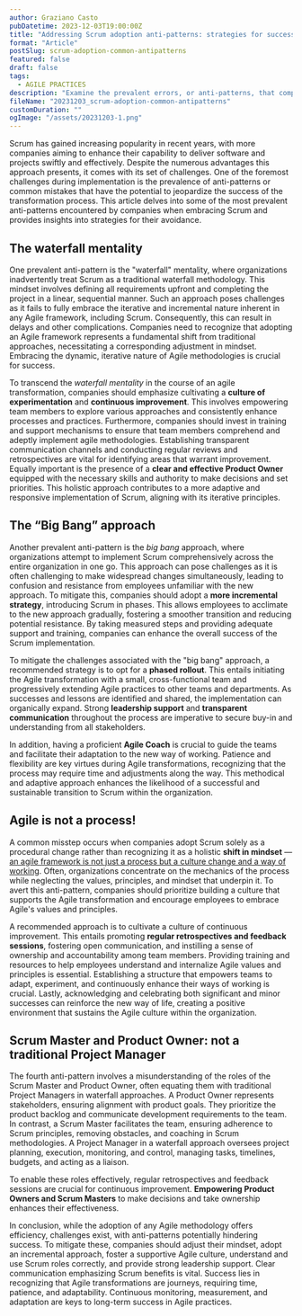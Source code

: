 ```yaml
---
author: Graziano Casto
pubDatetime: 2023-12-03T19:00:00Z
title: "Addressing Scrum adoption anti-patterns: strategies for success"
format: "Article"
postSlug: scrum-adoption-common-antipatterns
featured: false
draft: false
tags:
  - AGILE PRACTICES
description: "Examine the prevalent errors, or anti-patterns, that companies often face during the implementation of Scrum and provide suggestions to mitigate them."
fileName: "20231203_scrum-adoption-common-antipatterns"
customDuration: ""
ogImage: "/assets/20231203-1.png"
---
```


Scrum has gained increasing popularity in recent years, with more companies aiming to enhance their capability to deliver software and projects swiftly and effectively. Despite the numerous advantages this approach presents, it comes with its set of challenges. One of the foremost challenges during implementation is the prevalence of anti-patterns or common mistakes that have the potential to jeopardize the success of the transformation process. This article delves into some of the most prevalent anti-patterns encountered by companies when embracing Scrum and provides insights into strategies for their avoidance.

## The waterfall mentality

One prevalent anti-pattern is the "waterfall" mentality, where organizations inadvertently treat Scrum as a traditional waterfall methodology. This mindset involves defining all requirements upfront and completing the project in a linear, sequential manner. Such an approach poses challenges as it fails to fully embrace the iterative and incremental nature inherent in any Agile framework, including Scrum. Consequently, this can result in delays and other complications. Companies need to recognize that adopting an Agile framework represents a fundamental shift from traditional approaches, necessitating a corresponding adjustment in mindset. Embracing the dynamic, iterative nature of Agile methodologies is crucial for success.

To transcend the _waterfall mentality_ in the course of an agile transformation, companies should emphasize cultivating a **culture of experimentation** and **continuous improvement**. This involves empowering team members to explore various approaches and consistently enhance processes and practices. Furthermore, companies should invest in training and support mechanisms to ensure that team members comprehend and adeptly implement agile methodologies. Establishing transparent communication channels and conducting regular reviews and retrospectives are vital for identifying areas that warrant improvement. Equally important is the presence of a **clear and effective Product Owner** equipped with the necessary skills and authority to make decisions and set priorities. This holistic approach contributes to a more adaptive and responsive implementation of Scrum, aligning with its iterative principles.

## The “Big Bang” approach

Another prevalent anti-pattern is the _big bang_ approach, where organizations attempt to implement Scrum comprehensively across the entire organization in one go. This approach can pose challenges as it is often challenging to make widespread changes simultaneously, leading to confusion and resistance from employees unfamiliar with the new approach. To mitigate this, companies should adopt a **more incremental strategy**, introducing Scrum in phases. This allows employees to acclimate to the new approach gradually, fostering a smoother transition and reducing potential resistance. By taking measured steps and providing adequate support and training, companies can enhance the overall success of the Scrum implementation.

To mitigate the challenges associated with the "big bang" approach, a recommended strategy is to opt for a **phased rollout**. This entails initiating the Agile transformation with a small, cross-functional team and progressively extending Agile practices to other teams and departments. As successes and lessons are identified and shared, the implementation can organically expand. Strong **leadership support** and **transparent communication** throughout the process are imperative to secure buy-in and understanding from all stakeholders.

In addition, having a proficient **Agile Coach** is crucial to guide the teams and facilitate their adaptation to the new way of working. Patience and flexibility are key virtues during Agile transformations, recognizing that the process may require time and adjustments along the way. This methodical and adaptive approach enhances the likelihood of a successful and sustainable transition to Scrum within the organization.

## Agile is not a process!

A common misstep occurs when companies adopt Scrum solely as a procedural change rather than recognizing it as a holistic **shift in mindset** — [an agile framework is not just a process but a culture change and a way of working](https://casto-graziano.me/posts/agile-vs-scrum/). Often, organizations concentrate on the mechanics of the process while neglecting the values, principles, and mindset that underpin it. To avert this anti-pattern, companies should prioritize building a culture that supports the Agile transformation and encourage employees to embrace Agile's values and principles.

A recommended approach is to cultivate a culture of continuous improvement. This entails promoting **regular retrospectives and feedback sessions**, fostering open communication, and instilling a sense of ownership and accountability among team members. Providing training and resources to help employees understand and internalize Agile values and principles is essential. Establishing a structure that empowers teams to adapt, experiment, and continuously enhance their ways of working is crucial. Lastly, acknowledging and celebrating both significant and minor successes can reinforce the new way of life, creating a positive environment that sustains the Agile culture within the organization.

## Scrum Master and Product Owner: not a traditional Project Manager

The fourth anti-pattern involves a misunderstanding of the roles of the Scrum Master and Product Owner, often equating them with traditional Project Managers in waterfall approaches. A Product Owner represents stakeholders, ensuring alignment with product goals. They prioritize the product backlog and communicate development requirements to the team. In contrast, a Scrum Master facilitates the team, ensuring adherence to Scrum principles, removing obstacles, and coaching in Scrum methodologies. A Project Manager in a waterfall approach oversees project planning, execution, monitoring, and control, managing tasks, timelines, budgets, and acting as a liaison.

To enable these roles effectively, regular retrospectives and feedback sessions are crucial for continuous improvement. **Empowering Product Owners and Scrum Masters** to make decisions and take ownership enhances their effectiveness.

In conclusion, while the adoption of any Agile methodology offers efficiency, challenges exist, with anti-patterns potentially hindering success. To mitigate these, companies should adjust their mindset, adopt an incremental approach, foster a supportive Agile culture, understand and use Scrum roles correctly, and provide strong leadership support. Clear communication emphasizing Scrum benefits is vital. Success lies in recognizing that Agile transformations are journeys, requiring time, patience, and adaptability. Continuous monitoring, measurement, and adaptation are keys to long-term success in Agile practices.
